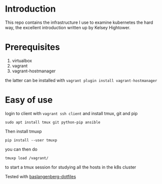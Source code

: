 # Introduction
This repo contains the infrastructure I use to examine kubernetes the hard way, the excellent introduction written up by Kelsey Hightower.

# Prerequisites

1. virtualbox
2. vagrant
3. vagrant-hostmanager

the latter can be installed with `vagrant plugin install vagrant-hostmanager`

# Easy of use
login to client with `vagrant ssh client` and install tmux, git and pip

`sudo apt install tmux git python-pip ansible`

Then install tmuxp

`pip install --user tmuxp`

you can then do 

`tmuxp load /vagrant/`

to start a tmux session for studying all the hosts in the k8s cluster

Tested with [baslangenberg-dotfiles](https://github.com/BasLangenberg/dotfiles)
